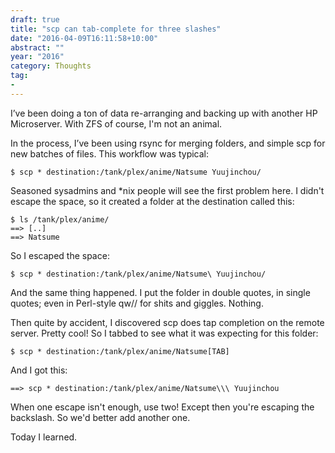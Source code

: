 ```yaml
---
draft: true
title: "scp can tab-complete for three slashes"
date: "2016-04-09T16:11:58+10:00"
abstract: ""
year: "2016"
category: Thoughts
tag:
- 
---
```

I’ve been doing a ton of data re-arranging and backing up with another HP Microserver. With ZFS of course, I'm not an animal.

In the process, I’ve been using rsync for merging folders, and simple scp for new batches of files. This workflow was typical:

    $ scp * destination:/tank/plex/anime/Natsume Yuujinchou/

Seasoned sysadmins and *nix people will see the first problem here. I didn't escape the space, so it created a folder at the destination called this:

    $ ls /tank/plex/anime/
    ==> [..]
    ==> Natsume

So I escaped the space:

    $ scp * destination:/tank/plex/anime/Natsume\ Yuujinchou/ 

And the same thing happened. I put the folder in double quotes, in single quotes; even in Perl-style qw// for shits and giggles. Nothing.

Then quite by accident, I discovered scp does tap completion on the remote server. Pretty cool! So I tabbed to see what it was expecting for this folder:

    $ scp * destination:/tank/plex/anime/Natsume[TAB]

And I got this:

    ==> scp * destination:/tank/plex/anime/Natsume\\\ Yuujinchou

When one escape isn't enough, use two! Except then you're escaping the backslash. So we'd better add another one.

Today I learned.

